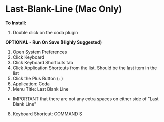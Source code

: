 Last-Blank-Line **(Mac Only)**
===============================

**To Install:**

1. Double click on the coda plugin

**OPTIONAL - Run On Save (Highly Suggested)**

1. Open System Preferences
2. Click Keyboard
3. Click Keyboard Shortcuts tab
4. Click Application Shortcuts from the list. Should be the last item in the list
5. Click the Plus Button (+)
6. Application: Coda
7. Menu Title: Last Blank Line
  - IMPORTANT that there are not any extra spaces on either side of "Last Blank Line"
8. Keyboard Shortcut: COMMAND S

